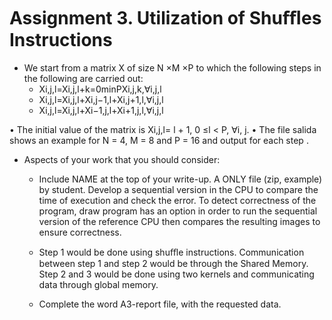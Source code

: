# Assignment 3. Utilization of Shuﬄes Instructions

- We start from a matrix X of size N ×M ×P to which the following steps in the following
are carried out:
  - Xi,j,l​=Xi,j,l​+k=0minP​Xi,j,k​,∀i,j,l
  - Xi,j,l​=Xi,j,l​+Xi,j−1,l​+Xi,j+1,l​,∀i,j,l
  - Xi,j,l​=Xi,j,l​+Xi−1,j,l​+Xi+1,j,l​,∀i,j,l

• The initial value of the matrix is Xi,j,l= l + 1, 0 ≤l < P, ∀i, j.
• The file salida shows an example for N = 4, M = 8 and P = 16 and output for each step .

- Aspects of your work that you should consider:
  - Include NAME at the top of your write-up. A ONLY file (zip, example) by student.
Develop a sequential version in the CPU to compare the time of execution and check the
error. To detect correctness of the program, draw program has an option in order to run
the sequential version of the reference CPU then compares the resulting images to ensure
correctness.

  - Step 1 would be done using shuﬄe instructions. Communication between step 1 and step
2 would be through the Shared Memory. Step 2 and 3 would be done using two kernels
and communicating data through global memory.

  - Complete the word A3-report file, with the requested data.